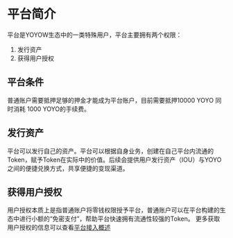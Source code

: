 # 平台简介

平台是YOYOW生态中的一类特殊用户，平台主要拥有两个权限：
1. 发行资产
2. 获得用户授权

## 平台条件
普通账户需要抵押足够的押金才能成为平台账户，目前需要抵押10000 YOYO 同时消耗 1000 YOYO的手续费。

## 发行资产
平台可以发行自己的资产。平台可以根据自身业务，创建在自己平台内流通的Token，赋予Token在实际中的价值。后续会提供用户发行资产（IOU）与YOYO之间的便捷兑换方式，共享便捷的变现渠道。

## 获得用户授权
用户授权本质上是指普通账户将零钱权限授予平台，普通账户可以在平台构建的生态中进行小额的“免密支付”，帮助平台快速拥有流通性较强的Token。
更多获取用户授权的信息可以查看[平台接入概述](../others/forplatforms.html)